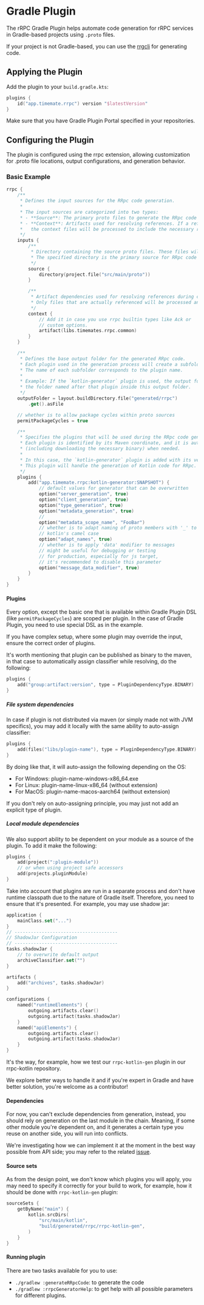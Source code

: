 # Gradle Plugin

The rRPC Gradle Plugin helps automate code generation for rRPC services in Gradle-based projects using `.proto` files.

<note>
If your project is not Gradle-based, you can use the <a href="Tooling-CLI.md">rrgcli</a> for generating code.
</note>

## Applying the Plugin

Add the plugin to your `build.gradle.kts`:

```kotlin
plugins {
    id("app.timemate.rrpc") version "$latestVersion"
}
```

<note>
Make sure that you have Gradle Plugin Portal specified in your repositories.
</note>

## Configuring the Plugin

The plugin is configured using the rrpc extension, allowing customization for .proto file locations, output
configurations, and generation behavior.

### Basic Example

```Kotlin
rrpc {
    /**
     * Defines the input sources for the RRpc code generation.
     *
     * The input sources are categorized into two types:
     * - **Source**: The primary proto files to generate the RRpc code from.
     * - **Context**: Artifacts used for resolving references. If a reference is encountered during code generation,
     *   the context files will be processed to include the necessary references.
     */
    inputs {
        /**
         * Directory containing the source proto files. These files will be directly processed for code generation.
         * The specified directory is the primary source for RRpc code generation.
         */
        source {
            directory(project.file("src/main/proto"))
        }

        /**
         * Artifact dependencies used for resolving references during code generation.
         * Only files that are actually referenced will be processed and included in the generated output.
         */
        context {
            // Add it in case you use rrpc builtin types like Ack or 
            // custom options.
            artifact(libs.timemates.rrpc.common)
        }
    }

    /**
     * Defines the base output folder for the generated RRpc code.
     * Each plugin used in the generation process will create a subfolder inside this output folder.
     * The name of each subfolder corresponds to the plugin name.
     *
     * Example: If the `kotlin-generator` plugin is used, the output for it will be in
     * the folder named after that plugin inside this output folder.
     */
    outputFolder = layout.buildDirectory.file("generated/rrpc")
        .get().asFile

    // whether is to allow package cycles within proto sources
    permitPackageCycles = true

    /**
     * Specifies the plugins that will be used during the RRpc code generation process.
     * Each plugin is identified by its Maven coordinate, and it is automatically resolved
     * (including downloading the necessary binary) when needed.
     *
     * In this case, the `kotlin-generator` plugin is added with its version set to `SNAPSHOT`.
     * This plugin will handle the generation of Kotlin code for RRpc.
     */
    plugins {
        add("app.timemate.rrpc:kotlin-generator:SNAPSHOT") {
            // default values for generator that can be overwritten
            option("server_generation", true)
            option("client_generation", true)
            option("type_generation", true)
            option("metadata_generation", true)
            // 
            option("metadata_scope_name", "FooBar")
            // whether is to adapt naming of proto members with '_' to
            // kotlin's camel case
            option("adapt_names", true)
            // whether is to apply 'data' modifier to messages
            // might be useful for debugging or testing
            // for production, especially for js target,
            // it's recommended to disable this parameter
            option("message_data_modifier", true)
        }
    }
}
```

#### Plugins
Every option, except the basic one that is available within Gradle Plugin DSL (like `permitPackageCycles`)
are scoped per plugin. In the case of Gradle Plugin, you need to use special DSL as in the example.

<warning>
If you have complex setup, where some plugin may override the input, ensure the correct order of
plugins.
</warning>

It's worth mentioning that plugin can be published as binary to the maven, in that case to automatically assign
classifier
while resolving, do the following:

```kotlin
plugins {
    add("group:artifact:version", type = PluginDependencyType.BINARY)
}
```

##### File system dependencies
In case if plugin is not distributed via maven (or simply made not with JVM specifics),
you may add it locally with the same ability to auto-assign classifier:
```Kotlin
plugins {
    add(files("libs/plugin-name"), type = PluginDependencyType.BINARY)
}
```
By doing like that, it will auto-assign the following depending on the OS:
- For Windows: plugin-name-windows-x86_64.exe
- For Linux: plugin-name-linux-x86_64 (without extension)
- For MacOS: plugin-name-macos-aarch64 (without extension)

If you don't rely on auto-assigning principle, you may just not add an explicit type of plugin.

##### Local module dependencies
We also support ability to be dependent on your module as a source of the plugin. To add it make the following:
```kotlin
plugins {
    add(project(":plugin-module"))
    // or when using project safe accessors
    add(projects.pluginModule)
}
```
Take into account that plugins are run in a separate process and don't have runtime classpath
due to the nature of Gradle itself.
Therefore, you need to ensure that it's presented. For example, you may use shadow jar:

```kotlin
application {
    mainClass.set("...")
}
// --------------------------------------
// ShadowJar Configuration
// --------------------------------------
tasks.shadowJar {
    // to overwrite default output
    archiveClassifier.set("")
}

artifacts {
    add("archives", tasks.shadowJar)
}

configurations {
    named("runtimeElements") {
        outgoing.artifacts.clear()
        outgoing.artifact(tasks.shadowJar)
    }
    named("apiElements") {
        outgoing.artifacts.clear()
        outgoing.artifact(tasks.shadowJar)
    }
}
```
It's the way, for example, how we test our `rrpc-kotlin-gen` plugin in our rrpc-kotlin repository.

We explore better ways to handle it and if you're expert in Gradle and have better solution, you're welcome as a contributor!

#### Dependencies
For now, you can't exclude dependencies from generation, instead, you should rely
on generation on the last module in the chain.
Meaning, if some other module you're dependent on,
and it generates a certain type you reuse on another side, you will run into
conflicts.

We're investigating how we can implement it at the moment in the best way possible from API side;
you may refer to the related [issue](https://github.com/timemates/rrpc-generator/issues/2).

#### Source sets
As from the design point, we don't know which plugins you will apply, you may need to specify it
correctly for your build to work, for example, how it should be done with `rrpc-kotlin-gen` plugin:
```kotlin
sourceSets {
    getByName("main") {
        kotlin.srcDirs(
            "src/main/kotlin",
            "build/generated/rrpc/rrpc-kotlin-gen",
        )
    }
}
```

#### Running plugin
There are two tasks available for you to use:
- `./gradlew :generateRRpcCode`: to generate the code
- `./gradlew :rrpcGeneratorHelp`: to get help with all possible parameters for different plugins.
